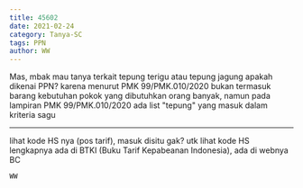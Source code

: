 ```yaml
---
title: 45602
date: 2021-02-24
category: Tanya-SC
tags: PPN
author: WW
---
```


Mas, mbak mau tanya terkait tepung terigu atau tepung jagung apakah dikenai PPN? karena menurut PMK 99/PMK.010/2020 bukan termasuk barang kebutuhan pokok yang dibutuhkan orang banyak, namun pada lampiran PMK 99/PMK.010/2020 ada list "tepung" yang masuk dalam kriteria sagu

---

lihat kode HS nya (pos tarif), masuk disitu gak? utk lihat kode HS lengkapnya ada di BTKI (Buku Tarif Kepabeanan Indonesia), ada di webnya BC

`WW`
